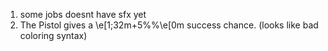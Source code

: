 1. some jobs doesnt have sfx yet
2. The Pistol gives a \e[1;32m+5%%\e[0m success chance. (looks like bad coloring syntax)
